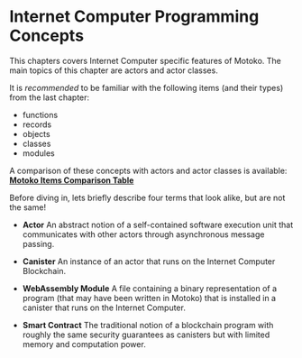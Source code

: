 # Internet Computer Programming Concepts

This chapters covers Internet Computer specific features of Motoko. The main topics of this chapter are actors and actor classes.

It is *recommended* to be familiar with the following items (and their types) from the last chapter:  
- functions
- records
- objects
- classes
- modules

A comparison of these concepts with actors and actor classes is available:  
[**Motoko Items Comparison Table**](https://docs.google.com/spreadsheets/d/1IqgPi9I9EmoknJBzzxea_7dN9WRwtFle7Y99UURXC7Y/edit?usp=sharing)

Before diving in, lets briefly describe four terms that look alike, but are not the same!

- **Actor** An abstract notion of a self-contained software execution unit that communicates with other actors through asynchronous message passing.

- **Canister** An instance of an actor that runs on the Internet Computer Blockchain.

- **WebAssembly Module** A file containing a binary representation of a program (that may have been written in Motoko) that is installed in a canister that runs on the Internet Computer. 

- **Smart Contract**  The traditional notion of a blockchain program with roughly the same security guarantees as canisters but with limited memory and computation power. 
